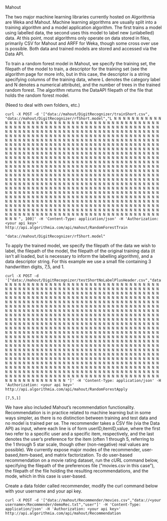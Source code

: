 Mahout

The two major machine learning libraries currently hosted on Algorithmia are Weka and Mahout. Machine learning algorithms are usually split into a training algorithm and a model application algorithm. The first trains a model using labelled data, the second uses this model to label new (unlabelled) data. At this point, most algorithms only operate on data stored in files, primarily CSV for Mahout and ARFF for Weka, though some cross over use is possible. Both data and trained models are stored and accessed via the Data API.

To train a random forest model in Mahout, we specify the training set, the filepath of the model to train, a descriptor for the training set (see the algorithm page for more info, but in this case, the descriptor is a string specifying columns of the training data, where L denotes the category label and N denotes a numerical attribute), and the number of trees in the trained random forest. The algorithm returns the DataAPI filepath of the file that holds the random forest model.

(Need to deal with own folders, etc.)

```
curl -X POST -d '["data://mahout/DigitRecognizer/trainShort.csv", "data://mahout/DigitRecognizer/rfShort.model","L N N N N N N N N N N N N N N N N N N N N N N N N N N N N N N N N N N N N N N N N N N N N N N N N N N N N N N N N N N N N N N N N N N N N N N N N N N N N N N N N N N N N N N N N N N N N N N N N N N N N N N N N N N N N N N N N N N N N N N N N N N N N N N N N N N N N N N N N N N N N N N N N N N N N N N N N N N N N N N N N N N N N N N N N N N N N N N N N N N N N N N N N N N N N N N N N N N N N N N N N N N N N N N N N N N N N N N N N N N N N N N N N N N N N N N N N N N N N N N N N N N N N N N N N N N N N N N N N N N N N N N N N N N N N N N N N N N N N N N N N N N N N N N N N N N N N N N N N N N N N N N N N N N N N N N N N N N N N N N N N N N N N N N N N N N N N N N N N N N N N N N N N N N N N N N N N N N N N N N N N N N N N N N N N N N N N N N N N N N N N N N N N N N N N N N N N N N N N N N N N N N N N N N N N N N N N N N N N N N N N N N N N N N N N N N N N N N N N N N N N N N N N N N N N N N N N N N N N N N N N N N N N N N N N N N N N N N N N N N N N N N N N N N N N N N N N N N N N N N N N N N N N N N N N N N N N N N N N N N N N N N N N N N N N N N N N N N N N N N N N N N N N N N N N N N N N N N N N N N N N N N N N N N N N N N N N N N N N N N N N N N N N N N N N N N N N N N N N N N N N N N N N N N N N N N N N N N N N N N N N N N N N N N N N N N N N N N N N N N N N N N N N N N N N N N N N N N N N N N N N N N N N N N N N N N N N N N N N N N N N N N N N N N N N N N N N N N N N N N N N N N N N N N N N N N N N N N N N N N N N N N N N N N N N N N N N N N N N N N N N N N N N N N N N N N N N N N N N N N N N N N N N N N N N N N N N N N N N N N N N N N N N ", 100]' -H 'Content-Type: application/json' -H 'Authorization: <your api key>' http://api.algorithmia.com/api/mahout/RandomForestTrain
```
```
"data://mahout/DigitRecognizer/rfShort.model"
```

To apply the trained model, we specify the filepath of the data we wish to label, the filepath of the model, the filepath of the original training data (it isn’t all loaded, but is necessary to inform the labelling algorithm), and a data descriptor string. For this example we use a small file containing 3 handwritten digits, 7,5, and 1.

```
curl -X POST -d '["data://mahout/DigitRecognizer/testShortNoLabelPlusHeader.csv","data://mahout/DigitRecognizer/rfShort.model","data://mahout/DigitRecognizer/train.csv","L N N N N N N N N N N N N N N N N N N N N N N N N N N N N N N N N N N N N N N N N N N N N N N N N N N N N N N N N N N N N N N N N N N N N N N N N N N N N N N N N N N N N N N N N N N N N N N N N N N N N N N N N N N N N N N N N N N N N N N N N N N N N N N N N N N N N N N N N N N N N N N N N N N N N N N N N N N N N N N N N N N N N N N N N N N N N N N N N N N N N N N N N N N N N N N N N N N N N N N N N N N N N N N N N N N N N N N N N N N N N N N N N N N N N N N N N N N N N N N N N N N N N N N N N N N N N N N N N N N N N N N N N N N N N N N N N N N N N N N N N N N N N N N N N N N N N N N N N N N N N N N N N N N N N N N N N N N N N N N N N N N N N N N N N N N N N N N N N N N N N N N N N N N N N N N N N N N N N N N N N N N N N N N N N N N N N N N N N N N N N N N N N N N N N N N N N N N N N N N N N N N N N N N N N N N N N N N N N N N N N N N N N N N N N N N N N N N N N N N N N N N N N N N N N N N N N N N N N N N N N N N N N N N N N N N N N N N N N N N N N N N N N N N N N N N N N N N N N N N N N N N N N N N N N N N N N N N N N N N N N N N N N N N N N N N N N N N N N N N N N N N N N N N N N N N N N N N N N N N N N N N N N N N N N N N N N N N N N N N N N N N N N N N N N N N N N N N N N N N N N N N N N N N N N N N N N N N N N N N N N N N N N N N N N N N N N N N N N N N N N N N N N N N N N N N N N N N N N N N N N N N N N N N N N N N N N N N N N N N N N N N N N N N N N N N N N N N N N N N N N N N N N N N N N N N N N N N N N N N N N N N N N N N N N N N N N N N N N N N N N N N N N N N N N N N N N N N N N N N N N N N N N N N N N N N N N N N N N N N N N N N N N "]' -H 'Content-Type: application/json' -H 'Authorization: <your api key>' http://api.algorithmia.com/api/mahout/RandomForestApply
```
```
[7,5,1]
```

We have also included Mahout’s recommendation functionality. Recommendation is in practice related to machine learning but in some ways simpler, as there is no distinction between training and test data and no model is trained per se. The recommender takes a CSV file (via the Data API) as input, where each line is of form userID,itemID,value, where the first two refer to a specific user and a specific item, respectively, and the last denotes the user’s preference for the item (often 1 through 5, referring to the 1 through 5 star scale, though other (non-negative) real values are possible). We currently expose major modes of the recommender, user-based,item-based, and matrix factorization. To do user-based recommendation on a movie rating dataset, run the cURL command below, specifying the filepath of the preferences file (“movies.csv in this case”), the filepath of the file holding the resulting recommendations, and the mode, which in this case is user-based.

Create a data folder called recommender, modify the curl command below with your username and your api key.

```
curl -X POST -d '["data://mahout/Recommender/movies.csv","data://<your username>/Recommender/demoRec.txt","user"]' -H 'Content-Type: application/json' -H 'Authorization: <your api key>' http://api.algorithmia.com/api/mahout/Recommendation
```
